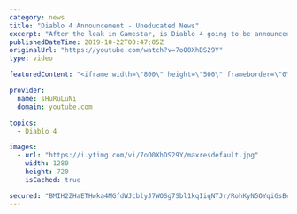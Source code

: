 ```yaml
---
category: news
title: "Diablo 4 Announcement - Uneducated News"
excerpt: "After the leak in Gamestar, is Diablo 4 going to be announced at this year's Blizzcon? GET OUR UNEDUCATED MERCHANDISE!"
publishedDateTime: 2019-10-22T00:47:05Z
originalUrl: "https://youtube.com/watch?v=7oO0XhDS29Y"
type: video

featuredContent: "<iframe width=\"800\" height=\"500\" frameborder=\"0\" src=\"https://www.youtube.com/embed/7oO0XhDS29Y\" allow=\"accelerometer; autoplay; encrypted-media; gyroscope; picture-in-picture\" allowfullscreen></iframe>"

provider:
  name: sHuRuLuNi
  domain: youtube.com

topics:
  - Diablo 4

images:
  - url: "https://i.ytimg.com/vi/7oO0XhDS29Y/maxresdefault.jpg"
    width: 1280
    height: 720
    isCached: true

secured: "BMIH2ZHaETHwka4MGfdWJcblyJ7WOSg7Sbl1kqIiqNTJr/RohKyN5OYqiGsBcH452R3dijJYcfOU2Gap6LD9HKUJdonZ+SycV7Cfc2I6wrL+QNMQPr2C6VKM+WZogtZfC6o2sNk0Xogr17wQ4iQeuOliKGavFt3Cbt/1391s4+eSUXMe0zuavLPEp28dxK4+xRLyGKQw4V2Bew3EKcwkffpNBweC9ZAnqdhnXQNb8XMB4OV0GjcenCVISW7guSi07wthkh3wmf+JN1cTQcf1h+N4xLtH/1G8t9H3N3AamM64nY2GRVx5ntF/A7zuKKxTKu+g/gB7sBPYtE1f4n+5hJ9CSoeg+M405bN9pAadI3o9RKFaLcpyWvnoRGZh9Rycyv42wluJx8gr/Gnq2jhzAcfxH80ULQxC0249u8THFxA=;oMDQOZIw1GA/uZqlx7XUKQ=="
---
```



